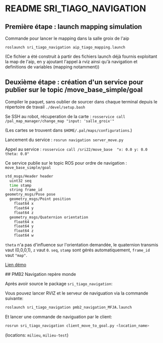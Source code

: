 # README SRI_TIAGO_NAVIGATION

## Première étape : launch mapping simulation

Commande pour lancer le mapping dans la salle groix de l'aip

```code
roslaunch sri_tiago_navigation aip_tiago_mapping.launch
```

(Ce fichier a été construit à partir des fichiers launch déjà fournis exploitant la map de l'aip, en y ajoutant l'appel à rviz ainsi qu'à navigation et definitions de variables (mapping notamment))

## Deuxième étape : création d'un service pour publier sur le topic /move_base_simple/goal

Compiler le paquet, sans oublier de sourcer dans chaque terminal depuis le répertoire de travail ```./devel/setup.bash``` 

Se SSH au robot, récuperation de la carte : ```rosservice call /pal_map_manager/change_map "input: 'salle_groix'"```

(Les cartes se trouvent dans ```$HOME/.pal/maps/configurations```.)

Lancement du service : ```rosrun navigation server_move.py```

Appel au service : ```rosservice call /sri22/move_base  "x: 0.0
y: 0.0
theta: 0.0"```

Ce service publie sur le topic ROS pour ordre de navigation : ```move_base_simple/goal```

``` bash
std_msgs/Header header
  uint32 seq
  time stamp
  string frame_id
geometry_msgs/Pose pose
  geometry_msgs/Point position
    float64 x
    float64 y
    float64 z
  geometry_msgs/Quaternion orientation
    float64 x
    float64 y
    float64 z
    float64 w
```

```theta``` n'a pas d'influence sur l'orientation demandée, le quaternion transmis vaut (0,0,0,1), ```z``` vaut ```0```. ```seq```, ```stamp``` sont gérés automatiquement, ```frame_id``` vaut ```"map"```.

[Lien démo](https://www.youtube.com/watch?v=SU8ofjLCdqI)

## PMB2 Navigation repère monde

Après avoir source le package ``sri_tiago_navigation``:

Vous pouvez lancer RVIZ et le serveur de naviguation via la commande suivante:
```bash
roslaunch sri_tiago_navigation pmb2_navigation_MFJA.launch
```

Et lancer une commande de naviguation par le client:
```bash
rosrun sri_tiago_navigation client_move_to_goal.py <location_name>
```

(locations: ``milieu``, ``milieu-test``)